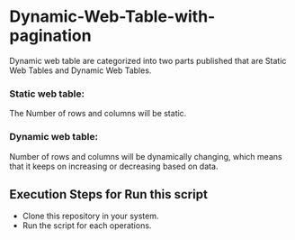 # Dynamic-Web-Table-with-pagination

Dynamic web table are categorized into two parts published that are Static Web Tables and Dynamic Web Tables. 
### Static web table: 
The Number of rows and columns will be static.
### Dynamic web table: 
Number of rows and columns will be dynamically changing, which means that it keeps on increasing or decreasing based on data.

## Execution Steps for Run this script
* Clone this repository in your system.
* Run the script for each operations.
